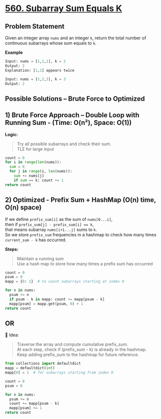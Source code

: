 # [560. Subarray Sum Equals K](https://leetcode.com/problems/subarray-sum-equals-k/description/)

## Problem Statement
Given an integer array `nums` and an integer `k`, return the total number of continuous subarrays whose sum equals to `k`.  

**Example**
```python
Input: nums = [1,1,1], k = 2
Output: 2
Explanation: [1,1] appears twice
```
```python
Input: nums = [1,2,3], k = 3
Output: 2
```
## Possible Solutions – Brute Force to Optimized
## 1) Brute Force Approach – Double Loop with Running Sum - (Time: O(n²), Space: O(1))  
**Logic:**
> Try all possible subarrays and check their sum.  
> TLE for large input

```python
count = 0
for i in range(len(nums)):
  sum = 0
  for j in range(i, len(nums)):
    sum += nums[j]
    if sum == k: count += 1
return count
```

## 2) Optimized - Prefix Sum + HashMap (O(n) time, O(n) space)  
If we define `prefix_sum[i]` as the sum of `nums[0...i]`,  
then if `prefix_sum[j] - prefix_sum[i] == k`,  
that means subarray `nums[i+1...j]` sums to `k`.  
So we store `prefix_sum` frequencies in a hashmap to check how many times `current_sum - k` has occurred.  

**Steps:**  
> Maintain a running sum  
> Use a hash map to store how many times a prefix sum has occurred  

```python
count = 0
psum = 0
mapp = {0: 1}  # to count subarrays starting at index 0

for n in nums:
  psum += n
  if psum - k in mapp: count += mapp[psum - k]
  mapp[psum] = mapp.get(psum, 0) + 1
return count
```

## OR
🧠 Idea:  
> Traverse the array and compute cumulative prefix_sum.  
> At each step, check if (prefix_sum - k) is already in the hashmap.  
> Keep adding prefix_sum to the hashmap for future reference.  

```python
from collections import defaultdict
mapp = defaultdict(int)
mapp[0] = 1  # for subarrays starting from index 0

count = 0
psum = 0

for n in nums:
  psum += n
  count += mapp[psum - k]
  mapp[psum] += 1
return count
```

